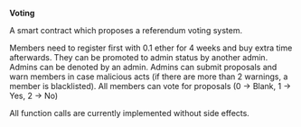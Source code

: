 **Voting**

A smart contract which proposes a referendum voting system.

Members need to register first with 0.1 ether for 4 weeks and buy extra time afterwards.
They can be promoted to admin status by another admin. Admins can be denoted by an admin. Admins can submit proposals and warn members in case malicious acts (if there are more than 2 warnings, a member is blacklisted). All members can vote for proposals (0 -> Blank, 1 -> Yes, 2 -> No)

All function calls are currently implemented without side effects.

